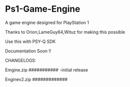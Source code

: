 # Ps1-Game-Engine
A game engine designed for PlayStation 1

Thanks to Orion,LameGuy64,Wituz for making this possible

Use this with PSY-Q SDK

Documentation Soon !!

CHANGELOGS:

Emgine.zip
###########
-initial release

Enginev2.zip
#############
